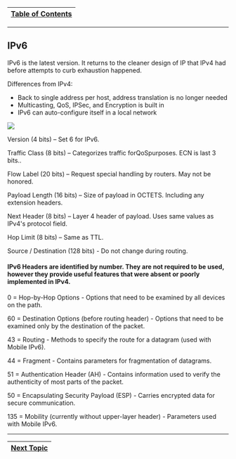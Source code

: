 |[Table of Contents](/00-Table-of-Contents.md)|
|---|

---

## IPv6

IPv6 is the latest version. It returns to the cleaner design of IP that IPv4 had before attempts to curb exhaustion happened.

Differences from IPv4:

* Back to single address per host, address translation is no longer needed
* Multicasting, QoS, IPSec, and Encryption is built in
* IPv6 can auto-configure itself in a local network

![](../.gitbook/assets/ip4-vs-ip6.png)

Version \(4 bits\) – Set 6 for IPv6.

Traffic Class \(8 bits\) – Categorizes traffic forQoSpurposes. ECN is last 3 bits..

Flow Label \(20 bits\) – Request special handling by routers. May not be honored.

Payload Length \(16 bits\) – Size of payload in OCTETS. Including any extension headers.

Next Header \(8 bits\) – Layer 4 header of payload. Uses same values as IPv4's protocol field.

Hop Limit \(8 bits\) – Same as TTL.

Source / Destination \(128 bits\) - Do not change during routing.

#### IPv6 Headers are identified by number. They are not required to be used, however they provide useful features that were absent or poorly implemented in IPv4.

0 = Hop-by-Hop Options - Options that need to be examined by all devices on the path.

60 = Destination Options \(before routing header\) - Options that need to be examined only by the destination of the packet.

43 = Routing - Methods to specify the route for a datagram \(used with Mobile IPv6\).

44 = Fragment - Contains parameters for fragmentation of datagrams.

51 = Authentication Header \(AH\) - Contains information used to verify the authenticity of most parts of the packet.

50 = Encapsulating Security Payload \(ESP\) - Carries encrypted data for secure communication.

135 = Mobility \(currently without upper-layer header\) - Parameters used with Mobile IPv6.

---

|[Next Topic](/05-osi-layer-3/ipv6-addresses.md)|
|---|
